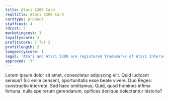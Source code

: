 ```yaml
---
title: Atari 5200 Card
realtitle: Atari 5200 Card
cardtype: product
staffcost: 4
rdcost: 3
marketingcost: 3
loyaltyscore: 3
profitscore: 2 for 2
profitlength: 2
longevityscore: 1
legal: 'Atari and Atari 5200 are registered Trademarks of Atari Interactive, Inc.'
approved: 'Y'
---
```


Lorem ipsum dolor sit amet, consectetur adipiscing elit. Quid iudicant sensus? Sic enim censent, oportunitatis esse beate vivere. Duo Reges: constructio interrete. Sed haec omittamus; Quid, quod homines infima fortuna, nulla spe rerum gerendarum, opifices denique delectantur historia?
